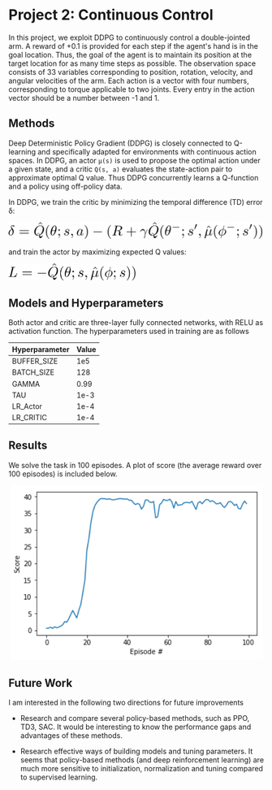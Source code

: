 # Project 2: Continuous Control

In this project, we exploit DDPG to continuously control a double-jointed arm.
A reward of +0.1 is provided for each step if the agent's hand is in the goal location. Thus, the goal of the agent is to maintain its position at the target location for as many time steps as possible.
The observation space consists of 33 variables corresponding to position, rotation, velocity, and angular velocities of the arm. Each action is a vector with four numbers, corresponding to torque applicable to two joints. Every entry in the action vector should be a number between -1 and 1.

## Methods
Deep Deterministic Policy Gradient (DDPG) is closely connected to Q-learning and specifically adapted for environments with continuous action spaces. 
In DDPG, an actor `μ(s)` is used to propose the optimal action under a given state, and a critic `Q(s, a)` evaluates the state-action pair to approximate optimal Q value.
Thus DDPG concurrently learns a Q-function and a policy using off-policy data.
 
In DDPG, we train the critic by minimizing the temporal difference (TD) error δ:

<img src="./assets/equation1.png" width=500>

and train the actor by maximizing expected Q values:

<img src="./assets/equation2.png" width=250>

## Models and Hyperparameters
Both actor and critic are three-layer fully connected networks, with RELU as activation function. The hyperparameters used in training are as follows

| Hyperparameter                      | Value |
| ----------------------------------- | ----- |
| BUFFER_SIZE                         | 1e5   |
| BATCH_SIZE                          | 128   |
| GAMMA                               | 0.99  |
| TAU                                 | 1e-3  |
| LR_Actor                            | 1e-4  |
| LR_CRITIC                           | 1e-4  |


## Results
We solve the task in 100 episodes. A plot of score (the average reward over 100 episodes) is included below. 

<p align="center">
    <img src="./assets/ScorePlot.png" width=500 alt="score">
</p>

## Future Work
I am interested in the following two directions for future improvements

- Research and compare several policy-based methods, such as PPO, TD3, SAC. It would be interesting to know the performance gaps and advantages of these methods.

- Research effective ways of building models and tuning parameters. 
It seems that policy-based methods (and deep reinforcement learning) are much more sensitive to initialization, normalization and tuning compared to supervised learning.
